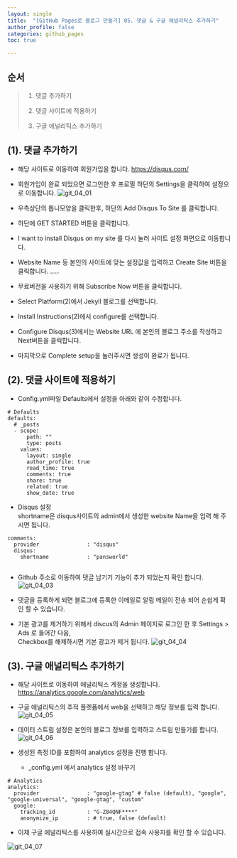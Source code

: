 ```yaml
---
layout: single
title:  "[GitHub Pages로 블로그 만들기] 05. 댓글 & 구글 애널리틱스 추가하기"
author_profile: false
categories: github_pages
toc: true

---
```


## 순서

>1. 댓글 추가하기
>
>2. 댓글 사이트에 적용하기
>
>3. 구글 애널리틱스 추가하기



## (1). 댓글 추가하기

- 해당 사이트로 이동하여 회원가입을 합니다.
  https://disqus.com/
- 회원가입이 완료 되었으면 로그인한 후 프로필 하단의 Settings을 클릭하여 설정으로 이동합니다.
  ![git_04_01](https://hmyuk.github.io/images/2022-06-14-git_05/git_04_01.png)

- 우측상단의 톱니모양을 클릭한후, 하단의 Add Disqus To Site 를 클릭합니다.
-  하단에 GET STARTED 버튼을 클릭합니다.
- I want to install Disqus on my site 를 다시 눌러 사이트 설정 화면으로 이동합니다.
- Website Name 등 본인의 사이트에 맞는 설정값을 입력하고 Create Site 버튼을 클릭합니다.
  <img src="https://hmyuk.github.io/images/2022-06-14-git_05/git_04_02.png" alt="git_04_02" style="zoom:25%;" />

- 무료버전을 사용하기 위해 Subscribe Now 버튼을 클릭합니다.
- Select Platform(2)에서 Jekyll 블로그를 선택합니다.
- Install Instructions(2)에서 configure를 선택합니다.
- Configure Disqus(3)에서는 Website URL 에 본인의 블로그 주소를 작성하고 Next버튼을 클릭합니다.
- 마지막으로 Complete setup을 눌러주시면 생성이 완료가 됩니다.



## (2). 댓글 사이트에 적용하기

- Config.yml파일 Defaults에서 설정을 아래와 같이 수정합니다.

```
# Defaults
defaults:
  # _posts
  - scope:
      path: ""
      type: posts
    values:
      layout: single
      author_profile: true
      read_time: true
      comments: true
      share: true
      related: true
      show_date: true
```



- Disqus 설정  
  shortname은 disqus사이트의 admin에서 생성한 website Name을 입력 해 주시면 됩니다.

```
comments:
  provider               : "disqus" 
  disqus:
    shortname            : "pansworld" 
 
```

  

- Github 주소로 이동하여 댓글 남기기 기능이 추가 되었는지 확인 합니다.
  ![git_04_03](https://hmyuk.github.io/images/2022-06-14-git_05/git_04_05.png)

- 댓글을 등록하게 되면 블로그에 등록한 이메일로 알림 메일이 전송 되어 손쉽게 확인 할 수 있습니다.

- 기본 광고를 제거하기 위해서 discus의 Admin 페이지로 로그인 한 후 Settings > Ads 로 들어간 다음,  
   Checkbox를 해제하시면 기본 광고가 제거 됩니다.
  ![git_04_04](https://hmyuk.github.io/images/2022-06-14-git_05/git_04_04.png)



## (3). 구글 애널리틱스 추가하기

- 해당 사이트로 이동하여 애널리틱스 계정을 생성합니다.  
  https://analytics.google.com/analytics/web

- 구글 애널리틱스의 추적 플렛폼에서 web을 선택하고 해당 정보를 입력 합니다.![git_04_05](https://hmyuk.github.io/images/2022-06-14-git_05/git_04_05.png)

  

- 데이터 스트림 설정은 본인의 블로그 정보를 입력하고 스트림 만들기를 합니다.
  ![git_04_06](https://hmyuk.github.io/images/2022-06-14-git_05/git_04_06.png)

- 생성된 측정 ID를 포함하여 analytics 설정을 진행 합니다.

  - _config.yml 에서 analytics 설정 바꾸기

```
# Analytics
analytics:
  provider               : "google-gtag" # false (default), "google", "google-universal", "google-gtag", "custom"
  google:
    tracking_id          : "G-Z84QNF****"
    anonymize_ip         : # true, false (default)
```



- 이제 구글 에널리틱스를 사용하여 실시간으로 접속 사용자를 확인 할 수 있습니다.

![git_04_07](https://hmyuk.github.io/images/2022-06-14-git_05/git_04_07.png)